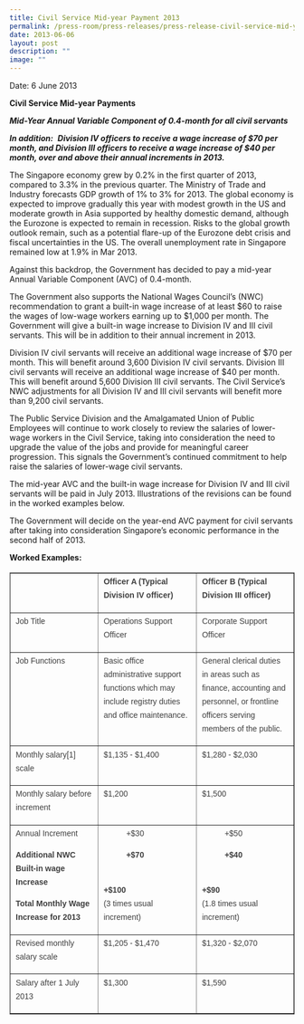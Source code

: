 ```yaml
---
title: Civil Service Mid‑year Payment 2013
permalink: /press-room/press-releases/press-release-civil-service-mid-year-payment-2013/
date: 2013-06-06
layout: post
description: ""
image: ""
---
```


Date: 6 June 2013

**Civil Service Mid-year Payments** 

**_Mid-Year Annual Variable Component of 0.4-month for all civil servants_**

**_In addition:_** 
**_Division IV officers to receive a wage increase of $70 per month, and Division III officers to receive a wage increase of $40 per month, over and above their annual increments in 2013._**

The Singapore economy grew by 0.2% in the first quarter of 2013, compared to 3.3% in the previous quarter. The Ministry of Trade and Industry forecasts GDP growth of 1% to 3% for 2013. The global economy is expected to improve gradually this year with modest growth in the US and moderate growth in Asia supported by healthy domestic demand, although the Eurozone is expected to remain in recession. Risks to the global growth outlook remain, such as a potential flare-up of the Eurozone debt crisis and fiscal uncertainties in the US. The overall unemployment rate in Singapore remained low at 1.9% in Mar 2013.  
  
Against this backdrop, the Government has decided to pay a mid-year Annual Variable Component (AVC) of 0.4-month.  
  
The Government also supports the National Wages Council’s (NWC) recommendation to grant a built-in wage increase of at least $60 to raise the wages of low-wage workers earning up to $1,000 per month. The Government will give a built-in wage increase to Division IV and III civil servants. This will be in addition to their annual increment in 2013.  
  
Division IV civil servants will receive an additional wage increase of $70 per month. This will benefit around 3,600 Division IV civil servants. Division III civil servants will receive an additional wage increase of $40 per month. This will benefit around 5,600 Division III civil servants. The Civil Service’s NWC adjustments for all Division IV and III civil servants will benefit more than 9,200 civil servants.  
  
The Public Service Division and the Amalgamated Union of Public Employees will continue to work closely to review the salaries of lower-wage workers in the Civil Service, taking into consideration the need to upgrade the value of the jobs and provide for meaningful career progression. This signals the Government’s continued commitment to help raise the salaries of lower-wage civil servants.    
  
The mid-year AVC and the built-in wage increase for Division IV and III civil servants will be paid in July 2013. Illustrations of the revisions can be found in the worked examples below.  
  
The Government will decide on the year-end AVC payment for civil servants after taking into consideration Singapore’s economic performance in the second half of 2013.  
  
  

**Worked Examples:**

<table border="1'" style="font-style: normal; font-variant-caps: normal; font-weight: 400; letter-spacing: normal; orphans: auto; text-align: start; text-transform: none; white-space: normal; widows: auto; word-spacing: 0px; -webkit-text-size-adjust: auto; -webkit-text-stroke-width: 0px; text-decoration: none; box-sizing: border-box; vertical-align: top; caret-color: rgb(63, 63, 63); color: rgb(63, 63, 63); font-family: &quot;DM Sans&quot;, sans-serif; font-size: 18px;"><tbody style="box-sizing: border-box; vertical-align: top;"><tr style="box-sizing: border-box; vertical-align: top;"><td style="box-sizing: border-box; vertical-align: top;">&nbsp;</td><td valign="top" style="box-sizing: border-box; vertical-align: top; width: 215px;"><p style="box-sizing: border-box; vertical-align: top; margin-top: 0px; font-size: 0.875rem; line-height: 1.71429em; margin-bottom: 1em;"><strong style="box-sizing: border-box; vertical-align: top;">Officer A (Typical Division IV officer)</strong></p></td><td valign="top" style="box-sizing: border-box; vertical-align: top; width: 220px;"><p style="box-sizing: border-box; vertical-align: top; margin-top: 0px; font-size: 0.875rem; line-height: 1.71429em; margin-bottom: 1em;"><strong style="box-sizing: border-box; vertical-align: top;">Officer B (Typical Division III officer)</strong></p></td></tr><tr style="box-sizing: border-box; vertical-align: top;"><td valign="top" style="box-sizing: border-box; vertical-align: top; width: 196px;"><p style="box-sizing: border-box; vertical-align: top; margin-top: 0px; font-size: 0.875rem; line-height: 1.71429em; margin-bottom: 1em;">Job Title</p></td><td valign="top" style="box-sizing: border-box; vertical-align: top; width: 215px;"><p style="box-sizing: border-box; vertical-align: top; margin-top: 0px; font-size: 0.875rem; line-height: 1.71429em; margin-bottom: 1em;">Operations Support Officer</p></td><td valign="top" style="box-sizing: border-box; vertical-align: top; width: 220px;"><p style="box-sizing: border-box; vertical-align: top; margin-top: 0px; font-size: 0.875rem; line-height: 1.71429em; margin-bottom: 1em;">Corporate Support Officer</p></td></tr><tr style="box-sizing: border-box; vertical-align: top;"><td valign="top" style="box-sizing: border-box; vertical-align: top; width: 196px;"><p style="box-sizing: border-box; vertical-align: top; margin-top: 0px; font-size: 0.875rem; line-height: 1.71429em; margin-bottom: 1em;">Job Functions</p></td><td valign="top" style="box-sizing: border-box; vertical-align: top; width: 215px;"><p style="box-sizing: border-box; vertical-align: top; margin-top: 0px; font-size: 0.875rem; line-height: 1.71429em; margin-bottom: 1em;">Basic office administrative support functions which may include registry duties and office maintenance.</p></td><td valign="top" style="box-sizing: border-box; vertical-align: top; width: 220px;"><p style="box-sizing: border-box; vertical-align: top; margin-top: 0px; font-size: 0.875rem; line-height: 1.71429em; margin-bottom: 1em;">General clerical duties in areas such as finance, accounting and personnel, or frontline officers serving members of the public.</p></td></tr><tr style="box-sizing: border-box; vertical-align: top;"><td valign="top" style="box-sizing: border-box; vertical-align: top; width: 196px;"><p style="box-sizing: border-box; vertical-align: top; margin-top: 0px; font-size: 0.875rem; line-height: 1.71429em; margin-bottom: 1em;">Monthly salary<a name="_ftnref1" style="box-sizing: border-box; vertical-align: top; color: rgb(57, 107, 176); text-decoration: underline; transition: opacity 0.2s cubic-bezier(0.215, 0.61, 0.355, 1) 0s, color 0.2s cubic-bezier(0.215, 0.61, 0.355, 1) 0s;"></a>[1] scale</p></td><td valign="top" style="box-sizing: border-box; vertical-align: top; width: 215px;"><p style="box-sizing: border-box; vertical-align: top; margin-top: 0px; font-size: 0.875rem; line-height: 1.71429em; margin-bottom: 1em;">$1,135 - $1,400</p></td><td valign="top" style="box-sizing: border-box; vertical-align: top; width: 220px;"><p style="box-sizing: border-box; vertical-align: top; margin-top: 0px; font-size: 0.875rem; line-height: 1.71429em; margin-bottom: 1em;">$1,280 - $2,030</p></td></tr><tr style="box-sizing: border-box; vertical-align: top;"><td valign="top" style="box-sizing: border-box; vertical-align: top; width: 196px;"><p style="box-sizing: border-box; vertical-align: top; margin-top: 0px; font-size: 0.875rem; line-height: 1.71429em; margin-bottom: 1em;">Monthly salary before increment</p></td><td valign="top" style="box-sizing: border-box; vertical-align: top; width: 215px;"><p style="box-sizing: border-box; vertical-align: top; margin-top: 0px; font-size: 0.875rem; line-height: 1.71429em; margin-bottom: 1em;">$1,200</p></td><td valign="top" style="box-sizing: border-box; vertical-align: top; width: 220px;"><p style="box-sizing: border-box; vertical-align: top; margin-top: 0px; font-size: 0.875rem; line-height: 1.71429em; margin-bottom: 1em;">$1,500</p></td></tr><tr style="box-sizing: border-box; vertical-align: top;"><td valign="top" style="box-sizing: border-box; vertical-align: top; width: 196px;"><p style="box-sizing: border-box; vertical-align: top; margin-top: 0px; font-size: 0.875rem; line-height: 1.71429em; margin-bottom: 1em;">Annual Increment</p><p style="box-sizing: border-box; vertical-align: top; margin-top: 0px; font-size: 0.875rem; line-height: 1.71429em; margin-bottom: 1em;"><strong style="box-sizing: border-box; vertical-align: top;">Additional NWC Built-in wage Increase<span class="Apple-converted-space">&nbsp;</span></strong></p><p style="box-sizing: border-box; vertical-align: top; margin-top: 0px; font-size: 0.875rem; line-height: 1.71429em; margin-bottom: 1em;"><strong style="box-sizing: border-box; vertical-align: top;">Total Monthly Wage Increase for 2013</strong></p></td><td valign="top" style="box-sizing: border-box; vertical-align: top; width: 215px;"><p style="box-sizing: border-box; vertical-align: top; margin-top: 0px; font-size: 0.875rem; line-height: 1.71429em; margin-bottom: 1em; margin-left: 40px;">+$30</p><p style="box-sizing: border-box; vertical-align: top; margin-top: 0px; font-size: 0.875rem; line-height: 1.71429em; margin-bottom: 1em; margin-left: 40px;"><strong style="box-sizing: border-box; vertical-align: top;">+$70</strong></p><p style="box-sizing: border-box; vertical-align: top; margin-top: 0px; font-size: 0.875rem; line-height: 1.71429em; margin-bottom: 1em;"><strong style="box-sizing: border-box; vertical-align: top;"><br style="box-sizing: border-box; vertical-align: top;">+$100</strong><br style="box-sizing: border-box; vertical-align: top;">(3 times usual increment)</p></td><td valign="top" style="box-sizing: border-box; vertical-align: top; width: 220px;"><p style="box-sizing: border-box; vertical-align: top; margin-top: 0px; font-size: 0.875rem; line-height: 1.71429em; margin-bottom: 1em; margin-left: 40px;">+$50</p><p style="box-sizing: border-box; vertical-align: top; margin-top: 0px; font-size: 0.875rem; line-height: 1.71429em; margin-bottom: 1em; margin-left: 40px;"><strong style="box-sizing: border-box; vertical-align: top;">+$40</strong></p><p style="box-sizing: border-box; vertical-align: top; margin-top: 0px; font-size: 0.875rem; line-height: 1.71429em; margin-bottom: 1em;"><strong style="box-sizing: border-box; vertical-align: top;"><br style="box-sizing: border-box; vertical-align: top;">+$90</strong><br style="box-sizing: border-box; vertical-align: top;">(1.8 times usual increment)</p></td></tr><tr style="box-sizing: border-box; vertical-align: top;"><td style="box-sizing: border-box; vertical-align: top; width: 196px;"><p style="box-sizing: border-box; vertical-align: top; margin-top: 0px; font-size: 0.875rem; line-height: 1.71429em; margin-bottom: 1em;">Revised monthly salary scale</p></td><td valign="top" style="box-sizing: border-box; vertical-align: top; width: 215px;"><p style="box-sizing: border-box; vertical-align: top; margin-top: 0px; font-size: 0.875rem; line-height: 1.71429em; margin-bottom: 1em;">$1,205 - $1,470</p></td><td valign="top" style="box-sizing: border-box; vertical-align: top; width: 220px;"><p style="box-sizing: border-box; vertical-align: top; margin-top: 0px; font-size: 0.875rem; line-height: 1.71429em; margin-bottom: 1em;">$1,320 - $2,070</p></td></tr><tr style="box-sizing: border-box; vertical-align: top;"><td valign="top" style="box-sizing: border-box; vertical-align: top; width: 196px;"><p style="box-sizing: border-box; vertical-align: top; margin-top: 0px; font-size: 0.875rem; line-height: 1.71429em; margin-bottom: 1em;">Salary after 1 July 2013</p></td><td valign="top" style="box-sizing: border-box; vertical-align: top; width: 215px;"><p style="box-sizing: border-box; vertical-align: top; margin-top: 0px; font-size: 0.875rem; line-height: 1.71429em; margin-bottom: 1em;">$1,300</p></td><td valign="top" style="box-sizing: border-box; vertical-align: top; width: 220px;"><p style="box-sizing: border-box; vertical-align: top; margin-top: 0px; font-size: 0.875rem; line-height: 1.71429em; margin-bottom: 1em;">$1,590</p></td></tr></tbody></table>